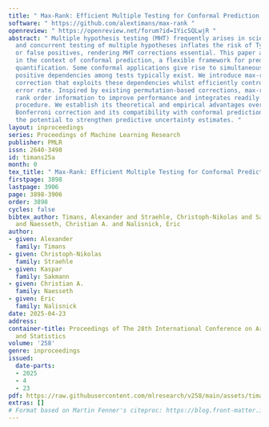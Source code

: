 ```yaml
---
title: " Max-Rank: Efficient Multiple Testing for Conformal Prediction "
software: " https://github.com/alextimans/max-rank "
openreview: " https://openreview.net/forum?id=1YicSQLwjR "
abstract: " Multiple hypothesis testing (MHT) frequently arises in scientific inquiries,
  and concurrent testing of multiple hypotheses inflates the risk of Type-I errors
  or false positives, rendering MHT corrections essential. This paper addresses MHT
  in the context of conformal prediction, a flexible framework for predictive uncertainty
  quantification. Some conformal applications give rise to simultaneous testing, and
  positive dependencies among tests typically exist. We introduce max-rank, a novel
  correction that exploits these dependencies whilst efficiently controlling the family-wise
  error rate. Inspired by existing permutation-based corrections, max-rank leverages
  rank order information to improve performance and integrates readily with any conformal
  procedure. We establish its theoretical and empirical advantages over the common
  Bonferroni correction and its compatibility with conformal prediction, highlighting
  the potential to strengthen predictive uncertainty estimates. "
layout: inproceedings
series: Proceedings of Machine Learning Research
publisher: PMLR
issn: 2640-3498
id: timans25a
month: 0
tex_title: " Max-Rank: Efficient Multiple Testing for Conformal Prediction "
firstpage: 3898
lastpage: 3906
page: 3898-3906
order: 3898
cycles: false
bibtex_author: Timans, Alexander and Straehle, Christoph-Nikolas and Sakmann, Kaspar
  and Naesseth, Christian A. and Nalisnick, Eric
author:
- given: Alexander
  family: Timans
- given: Christoph-Nikolas
  family: Straehle
- given: Kaspar
  family: Sakmann
- given: Christian A.
  family: Naesseth
- given: Eric
  family: Nalisnick
date: 2025-04-23
address:
container-title: Proceedings of The 28th International Conference on Artificial Intelligence
  and Statistics
volume: '258'
genre: inproceedings
issued:
  date-parts:
  - 2025
  - 4
  - 23
pdf: https://raw.githubusercontent.com/mlresearch/v258/main/assets/timans25a/timans25a.pdf
extras: []
# Format based on Martin Fenner's citeproc: https://blog.front-matter.io/posts/citeproc-yaml-for-bibliographies/
---
```

